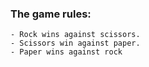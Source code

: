 

### The game rules:
    - Rock wins against scissors.
    - Scissors win against paper.
    - Paper wins against rock